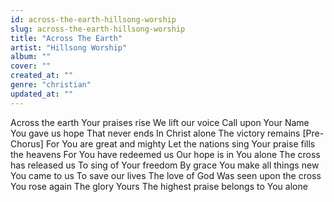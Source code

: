 ```yaml
---
id: across-the-earth-hillsong-worship
slug: across-the-earth-hillsong-worship
title: "Across The Earth"
artist: "Hillsong Worship"
album: ""
cover: ""
created_at: ""
genre: "christian"
updated_at: ""
---
```


Across the earth
Your praises rise
We lift our voice
Call upon Your Name
You gave us hope
That never ends
In Christ alone
The victory remains
[Pre-Chorus]
For You are great and mighty
Let the nations sing
Your praise fills the heavens
For You have redeemed us
Our hope is in You alone
The cross has released us
To sing of Your freedom
By grace You make all things new
You came to us
To save our lives
The love of God
Was seen upon the cross
You rose again
The glory Yours
The highest praise belongs to You alone